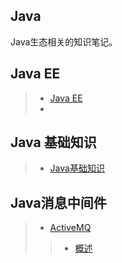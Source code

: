 ## Java
Java生态相关的知识笔记。

## Java EE
> - [Java EE](./JavaEE/README.md)
> - 

## Java 基础知识
> - [Java基础知识](Java基础/README.md)

## Java消息中间件
> - [ActiveMQ](./消息中间件ActiveMQ)
>> - [概述](./消息中间件ActiveMQ/01-概述.md)
